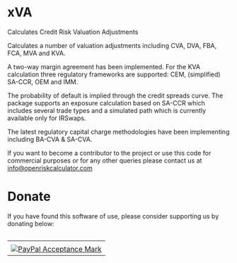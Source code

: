 # xVA
Calculates Credit Risk Valuation Adjustments

Calculates a number of valuation adjustments including CVA, DVA, FBA, FCA, MVA and KVA. 

A two-way margin agreement has been implemented. For the KVA calculation three regulatory frameworks are supported: CEM, (simplified) SA-CCR, OEM and IMM. 

The probability of default is implied through the credit spreads curve. The package supports an exposure calculation based on SA-CCR which includes several trade types and a simulated path which is currently available only for IRSwaps. 

The latest regulatory capital charge methodologies have been implementing including BA-CVA & SA-CVA.



If you want to become a contributor to the project or use this code for commercial purposes or for any other queries please contact us at info@openriskcalculator.com

# Donate 

If you have found this software of use, please consider supporting us by donating below:

<table border="0" cellpadding="10" cellspacing="0" align="left"><tr><td align="left"></td></tr><tr><td align="left"><a href="https://www.paypal.com/cgi-bin/webscr?cmd=_s-xclick&hosted_button_id=SRBWEQJYJ8QM4&source=url" title="Donate via Paypal" onclick="javascript:window.open('https://www.paypal.com/webapps/mpp/paypal-popup','WIPaypal','toolbar=no, location=no, directories=no, status=no, menubar=no, scrollbars=yes, resizable=yes, width=1060, height=700');"><img src="https://www.paypalobjects.com/webstatic/mktg/logo/AM_SbyPP_mc_vs_dc_ae.jpg" border="0" alt="PayPal Acceptance Mark"></a></td></tr></table>
